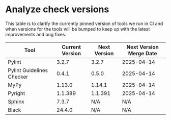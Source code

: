# Analyze check versions

This table is to clarify the currently pinned version of tools we run in CI and when versions for the tools will be bumped to keep up with the latest improvements and bug fixes.


| Tool | Current Version | Next Version | Next Version Merge Date |
|------|-----------------|--------------|-------------------------|
Pylint | 3.2.7 | 3.2.7 | 2025-04-14 |
Pylint Guidelines Checker | 0.4.1 | 0.5.0 | 2025-04-14 |
MyPy | 1.13.0 | 1.14.1 | 2025-04-14 |
Pyright | 1.1.389 | 1.1.391 | 2025-04-14 |
Sphinx | 7.3.7 | N/A | N/A |
Black | 24.4.0 | N/A | N/A |
